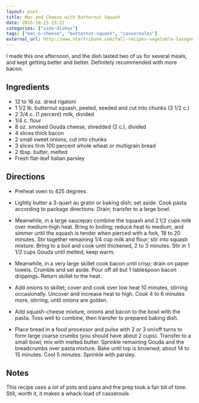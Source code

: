 ```yaml
---
layout: post
title: Mac and Cheese with Butternut Squash
date: 2015-10-25 23:22
categories: ["side-dishes"]
tags: ["mac-n-cheese", "butternut-squash", "casseroules"]
external_url: http://www.startribune.com/fall-recipes-vegetable-lasagna-cabbage-soup-squash-mac-and-cheese/328854591/
---
```

I made this one afternoon, and the dish lasted two of us for several meals, and kept getting better and better. Definitely recommended with more bacon.

## Ingredients

* 12 to 16 oz. dried rigatoni
* 1 1/2 lb. butternut squash, peeled, seeded and cut into chunks (3 1/2 c.)
* 2 3/4 c. (1 percent) milk, divided
* 1/4 c. flour
* 8 oz. smoked Gouda cheese, shredded (2 c.), divided
* 4 slices thick bacon
* 2 small sweet onions, cut into chunks
* 3 slices firm 100 percent whole wheat or multigrain bread
* 2 tbsp. butter, melted
* Fresh flat-leaf Italian parsley

## Directions

* Preheat oven to 425 degrees.

* Lightly butter a 3-quart au gratin or baking dish; set aside. Cook pasta according to package directions. Drain; transfer to a large bowl.

* Meanwhile, in a large saucepan combine the squash and 2 1/2 cups milk over medium-high heat. Bring to boiling; reduce heat to medium, and simmer until the squash is tender when pierced with a fork, 18 to 20 minutes. Stir together remaining 1/4 cup milk and flour; stir into squash mixture. Bring to a boil and cook until thickened, 2 to 3 minutes. Stir in 1 1/2 cups Gouda until melted; keep warm.

* Meanwhile, in a very large skillet cook bacon until crisp; drain on paper towels. Crumble and set aside. Pour off all but 1 tablespoon bacon drippings. Return skillet to the heat.

* Add onions to skillet; cover and cook over low heat 10 minutes, stirring occasionally. Uncover and increase heat to high. Cook 4 to 6 minutes more, stirring, until onions are golden.

* Add squash-cheese mixture, onions and bacon to the bowl with the pasta. Toss well to combine, then transfer to prepared baking dish.

* Place bread in a food processor and pulse with 2 or 3 on/off turns to form large coarse crumbs (you should have about 2 cups). Transfer to a small bowl; mix with melted butter. Sprinkle remaining Gouda and the breadcrumbs over pasta mixture. Bake until top is browned, about 14 to 15 minutes. Cool 5 minutes. Sprinkle with parsley.


## Notes

This recipe uses a *lot* of pots and pans and the prep took a fair bit of time. Still, worth it, it makes a whack-load of casseroule.

